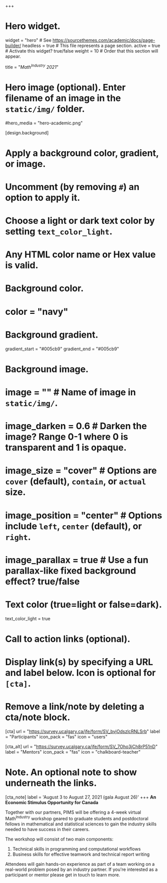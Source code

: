 +++
# Hero widget.
widget = "hero"  # See https://sourcethemes.com/academic/docs/page-builder/
headless = true  # This file represents a page section.
active = true  # Activate this widget? true/false
weight = 10  # Order that this section will appear.

title = "<em>Math<sup>Industry</sup> 2021</em>"

# Hero image (optional). Enter filename of an image in the `static/img/` folder.
#hero_media = "hero-academic.png"

[design.background]
  # Apply a background color, gradient, or image.
  #   Uncomment (by removing `#`) an option to apply it.
  #   Choose a light or dark text color by setting `text_color_light`.
  #   Any HTML color name or Hex value is valid.

  # Background color.
  # color = "navy"
  
  # Background gradient.
  gradient_start = "#005cb9"
  gradient_end = "#005cb9"

  # Background image.
  # image = ""  # Name of image in `static/img/`.
  # image_darken = 0.6  # Darken the image? Range 0-1 where 0 is transparent and 1 is opaque.
  # image_size = "cover"  #  Options are `cover` (default), `contain`, or `actual` size.
  # image_position = "center"  # Options include `left`, `center` (default), or `right`.
  # image_parallax = true  # Use a fun parallax-like fixed background effect? true/false
  
  # Text color (true=light or false=dark).
  text_color_light = true

# Call to action links (optional).
#   Display link(s) by specifying a URL and label below. Icon is optional for `[cta]`.
#   Remove a link/note by deleting a cta/note block.
[cta]
  url = "https://survey.ucalgary.ca/jfe/form/SV_bvjOdszlcRNLSrb"
  label = "Participants"
  icon_pack = "fas"
  icon = "users"
  
[cta_alt]
  url = "https://survey.ucalgary.ca/jfe/form/SV_7Oho3jCh8rP51nD"
  label = "Mentors"
  icon_pack = "fas"
  icon = "chalkboard-teacher"

# Note. An optional note to show underneath the links.
[cta_note]
  label = 'August 3 to August 27, 2021 (gala August 26)'
+++
**An Economic Stimulus Opportunity for Canada**

Together with our partners, PIMS will be offering a 4-week virtual
Math<sup>Industry</sup> workshop geared to graduate students and
postdoctoral fellows in mathematical and statistical sciences to gain the
industry skills needed to have success in their careers.

The workshop will consist of two main components:

1. Technical skills in programming and computational workflows
2. Business skills for effective teamwork and technical report writing

Attendees will gain hands-on experience as part of a team working on a
real-world problem posed by an industry partner. If you're interested as a
participant or mentor please get in touch to learn more.
